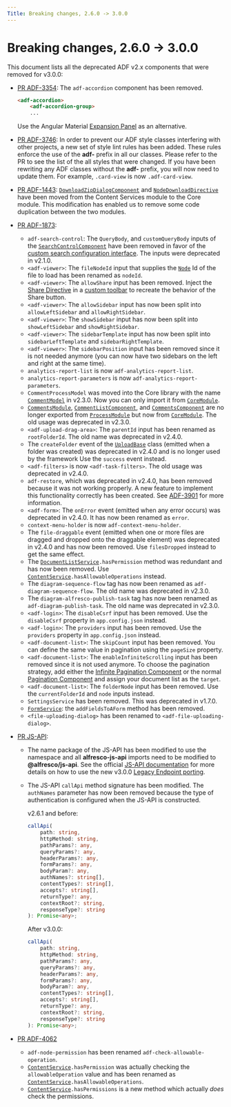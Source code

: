 ```yaml
---
Title: Breaking changes, 2.6.0 -> 3.0.0
---
```


# Breaking changes, 2.6.0 -> 3.0.0

This document lists all the deprecated ADF v2.x components that were removed for v3.0.0:

-   [PR ADF-3354](https://github.com/Alfresco/alfresco-ng2-components/pull/3980):
    The `adf-accordion` component has been removed.

    ```html
    <adf-accordion>
        <adf-accordion-group>
        ...
    ```

    Use the Angular Material [Expansion Panel](https://material.angular.io/components/expansion/api)
    as an alternative.

-   [PR ADF-3746](https://github.com/Alfresco/alfresco-ng2-components/pull/3975): In order to 
    prevent our ADF style classes interfering with other projects, a new set of style lint rules has
    been added. These rules enforce the use of the **adf-** prefix in all our classes. Please refer
    to the PR to see the list of the all styles that were changed. If you have been rewriting any ADF
    classes without the **adf-** prefix, you will now need to update them. For example, `.card-view`
    is now `.adf-card-view`.

-   [PR ADF-1443](https://github.com/Alfresco/alfresco-ng2-components/pull/4028): [`DownloadZipDialogComponent`](../../lib/core/dialogs/download-zip.dialog.ts)
    and [`NodeDownloadDirective`](../core/directives/node-download.directive.md) have been moved from the Content Services module to the Core module.
    This modification has enabled us to remove some code duplication between the two modules.

-   [PR ADF-1873](https://github.com/Alfresco/alfresco-ng2-components/pull/4145):
    -   `adf-search-control`: The `QueryBody`, and
        `customQueryBody` inputs of the [`SearchControlComponent`](../content-services/components/search-control.component.md) have been removed in favor of the
        [custom search configuration interface](../core/interfaces/search-configuration.interface.md).
        The inputs were deprecated in v2.1.0.
    -   `<adf-viewer>`: The `fileNodeId` input that supplies the [`Node`](https://github.com/Alfresco/alfresco-js-api/blob/development/src/api/content-rest-api/docs/Node.md) Id of the file to 
        load has been renamed as `nodeId`.
    -   `<adf-viewer>`: The `allowShare` input has been removed. Inject the
        [Share Directive](../content-services/directives/content-node-share.directive.md) in a
        [custom toolbar](../core/components/viewer.component.md#custom-toolbar) to recreate the behavior of the
        Share button.
    -   `<adf-viewer>`: The `allowSidebar` input has now been split into `allowLeftSidebar` and `allowRightSidebar`.
    -   `<adf-viewer>`: The `showSidebar` input has now been split into `showLeftSidebar` and `showRightSidebar`.
    -   `<adf-viewer>`: The `sidebarTemplate` input has now been split into `sidebarLeftTemplate` and 
        `sidebarRightTemplate`.
    -   `<adf-viewer>`: The `sidebarPosition` input has been removed since it is not needed anymore
        (you can now have two sidebars on the left and right at the same time).
    -   `analytics-report-list` is now `adf-analytics-report-list`.
    -   `analytics-report-parameters` is now `adf-analytics-report-parameters`.
    -   `CommentProcessModel` was moved into the Core library with the name [`CommentModel`](../../lib/core/models/comment.model.ts) in v2.3.0. Now you
        can only import it from [`CoreModule`](../../lib/core/core.module.ts).
    -   [`CommentsModule`](../../lib/core/comments/comments.module.ts), [`CommentListComponent`](../core/components/comment-list.component.md), and [`CommentsComponent`](../core/components/comments.component.md) are no longer exported from
        [`ProcessModule`](../../lib/process-services/process.module.ts) but now from [`CoreModule`](../../lib/core/core.module.ts). The old usage was deprecated in v2.3.0.
    -   `<adf-upload-drag-area>`:  The `parentId` input has been renamed as `rootFolderId`. The old
        name was deprecated in v2.4.0.
    -   The `createFolder` event of the [`UploadBase`](../../lib/content-services/upload/components/base-upload/upload-base.ts) class (emitted when a folder was
        created) was deprecated in v2.4.0 and is no longer used by the framework
        Use the `success` event instead.
    -   `<adf-filters>` is now `<adf-task-filters>`. The old usage was deprecated in v2.4.0.
    -   `adf-restore`, which was deprecated in v2.4.0, has been removed because it was not
        working properly. A new feature to implement this functionality correctly has
        been created. See [ADF-3901](https://issues.alfresco.com/jira/browse/ADF-3901)
        for more information.
    -   `<adf-form>`: The `onError` event (emitted when any error occurs) was deprecated
        in v2.4.0. It has now been renamed as `error`.
    -   `context-menu-holder` is now `adf-context-menu-holder`.
    -   The `file-draggable` event (emitted when one or more files are dragged and dropped
        onto the draggable element) was deprecated in v2.4.0 and has now been removed.
        Use `filesDropped` instead to get the same effect.
    -   The [`DocumentListService`](../content-services/services/document-list.service.md)`.hasPermission` method was redundant and has now been removed.
        Use [`ContentService`](../core/services/content.service.md)`.hasAllowableOperations` instead.
    -   The `diagram-sequence-flow` tag has now been renamed as `adf-diagram-sequence-flow`.
        The old name was deprecated in v2.3.0.
    -   The `diagram-alfresco-publish-task` tag has now been renamed as
        `adf-diagram-publish-task`. The old name was deprecated in v2.3.0.
    -   `<adf-login>`: The `disableCsrf` input has been removed. Use the `disableCsrf`
        property in `app.config.json` instead.
    -   `<adf-login>`: The `providers` input has been removed. Use the `providers`
        property in `app.config.json` instead.
    -   `<adf-document-list>`: The `skipCount` input has been removed. You can define
        the same value in pagination using the `pageSize` property.
    -   `<adf-document-list>`: The `enableInfiniteScrolling` input has been removed since
        it is not used anymore. To choose the pagination strategy, add either the
        [Infinite Pagination Component](../core/components/infinite-pagination.component.md) or the normal [Pagination Component](../core/components/pagination.component.md) and assign
        your document list as the `target`.
    -   `<adf-document-list>`: The `folderNode` input has been removed. Use
        the `currentFolderId` and `node` inputs instead.
    -   `SettingsService` has been removed. This was deprecated in v1.7.0.
    -   [`FormService`](../core/services/form.service.md): the `addFieldsToAForm` method has been removed.
    -   `<file-uploading-dialog>` has been renamed to  `<adf-file-uploading-dialog>`.
-   [PR JS-API](https://github.com/Alfresco/alfresco-ng2-components/pull/4097):

    -   The name package of the JS-API has been modified to use the namespace and all
        **alfresco-js-api** imports need to be modified to **@alfresco/js-api**.
        See the official
        [JS-API documentation](https://github.com/Alfresco/alfresco-js-api)
        for more details on how to use the new v3.0.0
        [Legacy Endpoint porting](https://github.com/Alfresco/alfresco-js-api#legacy-endpoint-porting-ver-2xx).

    -   The JS-API `callApi` method signature has been modified. The `authNames`
        parameter has now been removed because the type of authentication is configured
        when the JS-API is constructed.

        v2.6.1 and before:

        ```ts
        callApi(
            path: string,
            httpMethod: string,
            pathParams?: any,
            queryParams?: any,
            headerParams?: any,
            formParams?: any,
            bodyParam?: any,
            authNames?: string[],
            contentTypes?: string[],
            accepts?: string[],
            returnType?: any,
            contextRoot?: string,
            responseType?: string
        ): Promise<any>;
        ```

        After v3.0.0:

        ```ts
        callApi(
            path: string,
            httpMethod: string,
            pathParams?: any,
            queryParams?: any,
            headerParams?: any,
            formParams?: any,
            bodyParam?: any,
            contentTypes?: string[],
            accepts?: string[],
            returnType?: any,
            contextRoot?: string,
            responseType?: string
        ): Promise<any>;
        ```

-   [PR ADF-4062](https://github.com/Alfresco/alfresco-ng2-components/pull/4294)
    -   `adf-node-permission` has been renamed `adf-check-allowable-operation`.
    -   [`ContentService`](../core/services/content.service.md)`.hasPermission` was actually checking the `allowableOperation` value
        and has been renamed as [`ContentService`](../core/services/content.service.md)`.hasAllowableOperations`.
    -   [`ContentService`](../core/services/content.service.md)`.hasPermissions` is a new method which actually _does_ check
        the permissions.
